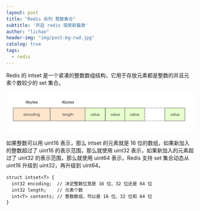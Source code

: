 ```yaml
---
layout: post
title: "Redis 系列 整数集合"
subtitle: '开启 redis 探索新篇章'
author: "lichao"
header-img: "img/post-bg-rwd.jpg"
catalog: true
tags:
  - redis 
---
```


Redis 的 intset 是一个紧凑的整数数组结构，它用于存放元素都是整数的并且元素个数较少的 set 集合。

![整数集合](/img/redis/整数集合.png)

如果整数可以用 uint16 表示，那么 intset 的元素就是 16 位的数组，如果新加入的整数超过了 uint16 的表示范围，那么就使用 uint32 表示，如果新加入的元素超过了 uint32 的表示范围，那么就使用 uint64 表示，Redis 支持 set 集合动态从 uint16 升级到 uint32，再升级到 uint64。

```
struct intset<T> {
  int32 encoding;  // 决定整数位宽是 16 位、32 位还是 64 位
  int32 length;    // 元素个数
  int<T> contents; // 整数数组，可以是 16 位、32 位和 64 位
}
```